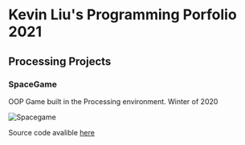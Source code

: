 # Kevin Liu's Programming Porfolio 2021

## Processing Projects

### SpaceGame
OOP Game built in the Processing environment. Winter of 2020

![Spacegame](URL)

Source code avalible [here](URL)
